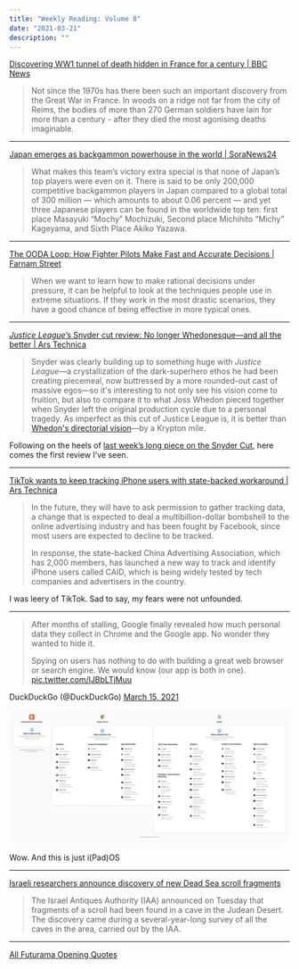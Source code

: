 ```yaml
---
title: "Weekly Reading: Volume 8"
date: "2021-03-21"
description: ""
---
```


[Discovering WW1 tunnel of death hidden in France for a century | BBC News](https://www.bbc.com/news/world-europe-56370510)

> Not since the 1970s has there been such an important discovery from the Great War in France. In woods on a ridge not far from the city of Reims, the bodies of more than 270 German soldiers have lain for more than a century - after they died the most agonising deaths imaginable.

- - -

[Japan emerges as backgammon powerhouse in the world | SoraNews24](https://soranews24.com/2021/03/15/japan-emerges-as-a-backgammon-powerhouse-in-the-world/)

> What makes this team’s victory extra special is that none of Japan’s top players were even on it. There is said to be only 200,000 competitive backgammon players in Japan compared to a global total of 300 million — which amounts to about 0.06 percent — and yet three Japanese players can be found in the worldwide top ten: first place Masayuki “Mochy” Mochizuki, Second place Michihito “Michy” Kageyama, and Sixth Place Akiko Yazawa.


- - - 

[The OODA Loop: How Fighter Pilots Make Fast and Accurate Decisions | Farnam Street](https://fs.blog/2021/03/ooda-loop/)

> When we want to learn how to make rational decisions under pressure, it can be helpful to look at the techniques people use in extreme situations. If they work in the most drastic scenarios, they have a good chance of being effective in more typical ones. 

- - -

[*Justice League*’s Snyder cut review: No longer Whedonesque—and all the better | Ars Technica](https://arstechnica.com/gaming/2021/03/justice-leagues-snyder-cut-review-no-longer-whedonesque-and-all-the-better/)

> Snyder was clearly building up to something huge with *Justice League*—a crystallization of the dark-superhero ethos he had been creating piecemeal, now buttressed by a more rounded-out cast of massive egos—so it's interesting to not only see his vision come to fruition, but also to compare it to what Joss Whedon pieced together when Snyder left the original production cycle due to a personal tragedy. As imperfect as this cut of Justice League is, it is better than [Whedon's directorial vision](https://arstechnica.com/gaming/2017/11/justice-league-review-who-will-avenge-these-short-changed-heroes/)—by a Krypton mile.

Following on the heels of [last week’s long piece on the Snyder Cut](volume-7), here comes the first review I’ve seen. 

- - -

[TikTok wants to keep tracking iPhone users with state-backed workaround | Ars Technica](https://arstechnica.com/gadgets/2021/03/chinas-tech-giants-test-way-around-apples-new-privacy-rules)

> In the future, they will have to ask permission to gather tracking data, a change that is expected to deal a multibillion-dollar bombshell to the online advertising industry and has been fought by Facebook, since most users are expected to decline to be tracked.
> 
> In response, the state-backed China Advertising Association, which has 2,000 members, has launched a new way to track and identify iPhone users called CAID, which is being widely tested by tech companies and advertisers in the country.

I was leery of TikTok. Sad to say, my fears were not unfounded. 

- - -

> After months of stalling, Google finally revealed how much personal data they collect in Chrome and the Google app. No wonder they wanted to hide it.
> 
> Spying on users has nothing to do with building a great web browser or search engine. We would know (our app is both in one). [pic.twitter.com/lJBbLTjMuu](https://t.co/lJBbLTjMuu)

 DuckDuckGo (@DuckDuckGo) [March 15, 2021](https://twitter.com/DuckDuckGo/status/1371509053613084679)

![Google vs. DuckDuckGo](privacy.jpg)

Wow. And this is just i(Pad)OS

- - -

[Israeli researchers announce discovery of new Dead Sea scroll fragments](https://www.independent.co.uk/news/world/middle-east/dead-sea-scrolls-new-israel-b1817703.html)

> The Israel Antiques Authority (IAA) announced on Tuesday that fragments of a scroll had been found in a cave in the Judean Desert. The discovery came during a several-year-long survey of all the caves in the area, carried out by the IAA.

- - -

[All Futurama Opening Quotes](https://theabbie.github.io/blog/All-Futurama-Opening-Quotes)
